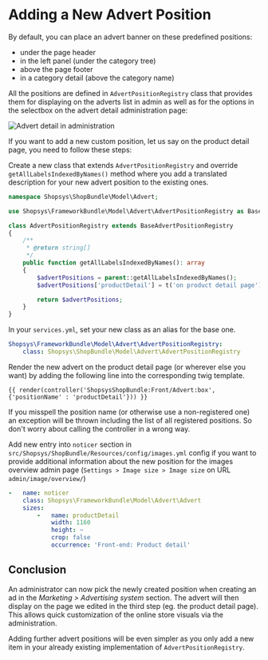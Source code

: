 # Adding a New Advert Position

By default, you can place an advert banner on these predefined positions:

- under the page header
- in the left panel (under the category tree)
- above the page footer
- in a category detail (above the category name)

All the positions are defined in `AdvertPositionRegistry` class that provides them for displaying on the adverts list in admin as well as for the options in the selectbox on the advert detail administration page:

![Advert detail in administration](img/new-advert-screen.png)

If you want to add a new custom position, let us say on the product detail page, you need to follow these steps:

Create a new class that extends `AdvertPositionRegistry` and override `getAllLabelsIndexedByNames()` method where you add a translated description for your new advert position to the existing ones.

```php
namespace Shopsys\ShopBundle\Model\Advert;

use Shopsys\FrameworkBundle\Model\Advert\AdvertPositionRegistry as BaseAdvertPositionRegistry;

class AdvertPositionRegistry extends BaseAdvertPositionRegistry
{
    /**
     * @return string[]
     */
    public function getAllLabelsIndexedByNames(): array
    {
        $advertPositions = parent::getAllLabelsIndexedByNames();
        $advertPositions['productDetail'] = t('on product detail page');

        return $advertPositions;
    }
}
```

In your `services.yml`, set your new class as an alias for the base one.

```yaml
Shopsys\FrameworkBundle\Model\Advert\AdvertPositionRegistry:
    class: Shopsys\ShopBundle\Model\Advert\AdvertPositionRegistry
```

Render the new advert on the product detail page (or wherever else you want) by adding the following line into the corresponding twig template.

```twig
{{ render(controller('ShopsysShopBundle:Front/Advert:box',{'positionName' : 'productDetail'})) }}
```

If you misspell the position name (or otherwise use a non-registered one) an exception will be thrown including the list of all registered positions.
So don't worry about calling the controller in a wrong way.

Add new entry into `noticer` section in `src/Shopsys/ShopBundle/Resources/config/images.yml` config if you want to provide additional information about the new position for the images overview admin page (`Settings > Image size > Image size` on URL `admin/image/overview/`)

```yaml
-   name: noticer
    class: Shopsys\FrameworkBundle\Model\Advert\Advert
    sizes:
        -   name: productDetail
            width: 1160
            height: ~
            crop: false
            occurrence: 'Front-end: Product detail'
```

## Conclusion

An administrator can now pick the newly created position when creating an ad in the *Marketing > Advertising system* section.
The advert will then display on the page we edited in the third step (eg. the product detail page).
This allows quick customization of the online store visuals via the administration.

Adding further advert positions will be even simpler as you only add a new item in your already existing implementation of `AdvertPositionRegistry`.
